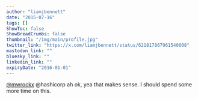 ```yaml
---
author: "liamjbennett"
date: "2015-07-16"
tags: []
ShowToc: false
ShowBreadCrumbs: false
thumbnail: "/img/main/profile.jpg"
twitter_link: "https://x.com/liamjbennett/status/621817867961540608"
mastodon_link: ""
bluesky_link: ""
linkedin_link: ""
expiryDate: "2016-01-01"
---
```


[@mwrockx](https://x.com/mwrockx) @hashicorp ah ok, yea that makes sense. I should spend some more time on this.

